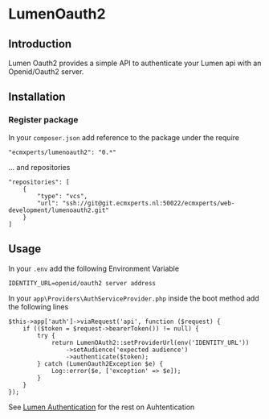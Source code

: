 # LumenOauth2

## Introduction

Lumen Oauth2 provides a simple API to authenticate your Lumen api with an Openid/Oauth2 server.

## Installation

### Register package

In your ```composer.json``` add reference to the package under the require
```
"ecmxperts/lumenoauth2": "0.*"
```
... and repositories
```
"repositories": [
    {
        "type": "vcs",
        "url": "ssh://git@git.ecmxperts.nl:50022/ecmxperts/web-development/lumenoauth2.git"
    }
]
```

## Usage

In your ```.env``` add the following Environment Variable
```
IDENTITY_URL=openid/oauth2 server address
```

In your ```app\Providers\AuthServiceProvider.php``` inside the boot method add the following lines
```
$this->app['auth']->viaRequest('api', function ($request) {
    if (($token = $request->bearerToken()) != null) {
        try {
            return LumenOAuth2::setProviderUrl(env('IDENTITY_URL'))
                ->setAudience('expected audience')
                ->authenticate($token);
        } catch (LumenOauth2Exception $e) {
            Log::error($e, ['exception' => $e]);
        }
    }
});
```

See [Lumen Authentication](https://lumen.laravel.com/docs/6.x/authentication) for the rest on Auhtentication